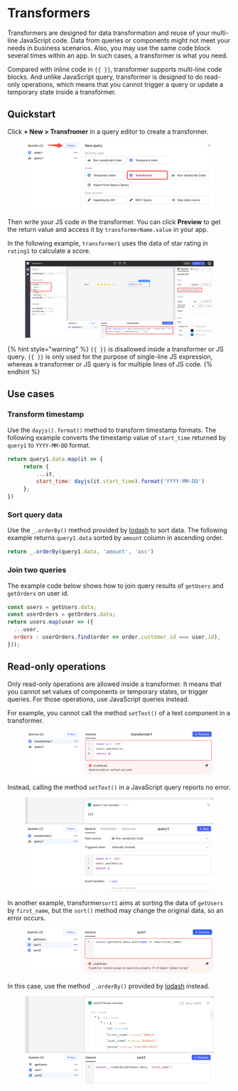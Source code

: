 # Transformers

Transformers are designed for data transformation and reuse of your multi-line JavaScript code. Data from queries or components might not meet your needs in business scenarios. Also, you may use the same code block several times within an app. In such cases, a transformer is what you need.

Compared with inline code in `{{ }}`, transformer supports multi-line code blocks. And unlike JavaScript query, transformer is designed to do read-only operations, which means that you cannot trigger a query or update a temporary state inside a transformer.

## Quickstart

Click **+ New > Transfromer** in a query editor to create a transformer.

<figure><img src="../../.gitbook/assets/transformers-1.png" alt=""><figcaption></figcaption></figure>

Then write your JS code in the transformer. You can click **Preview** to get the return value and access it by `transformerName.value` in your app.

In the following example, `transformer1` uses the data of star rating in `rating1` to calculate a score.

<figure><img src="../../.gitbook/assets/transformers-2.png" alt=""><figcaption></figcaption></figure>

{% hint style="warning" %}
`{{ }}` is disallowed inside a transformer or JS query. `{{ }}` is only used for the purpose of single-line JS expression, whereas a transformer or JS query is for multiple lines of JS code.
{% endhint %}

## Use cases

### Transform timestamp

Use the `dayjs().format()` method to transform timestamp formats. The following example converts the timestamp value of `start_time` returned by `query1` to `YYYY-MM-DD` format.

```javascript
return query1.data.map(it => {
     return {
         ...it,
         start_time: dayjs(it.start_time).format('YYYY-MM-DD')
     };
})
```

### Sort query data

Use the `_.orderBy()` method provided by [lodash](https://lodash.com/) to sort data. The following example returns `query1.data` sorted by `amount` column in ascending order.

```javascript
return _.orderBy(query1.data, 'amount', 'asc')
```

### Join two queries

The example code below shows how to join query results of `getUsers` and `getOrders` on user id.

```javascript
const users = getUsers.data;
const userOrders = getOrders.data;
return users.map(user => ({
  ...user,
  orders : userOrders.find(order => order.customer_id === user.id),
}));
```

## Read-only operations

Only read-only operations are allowed inside a transformer. It means that you cannot set values of components or temporary states, or trigger queries. For those operations, use JavaScript queries instead.

For example, you cannot call the method `setText()` of a text component in a transformer.

<figure><img src="../../.gitbook/assets/transformers-3.png" alt=""><figcaption></figcaption></figure>

Instead, calling the method `setText()` in a JavaScript query reports no error.

<figure><img src="../../.gitbook/assets/transformers-4.png" alt=""><figcaption></figcaption></figure>

In another example, transformer`sort1` aims at sorting the data of `getUsers` by `first_name`, but the `sort()` method may change the original data, so an error occurs.

<figure><img src="../../.gitbook/assets/transformers-5.png" alt=""><figcaption></figcaption></figure>

In this case, use the method `_.orderBy()` provided by [lodash](https://lodash.com/) instead.

<figure><img src="../../.gitbook/assets/transformers-6.png" alt=""><figcaption></figcaption></figure>
